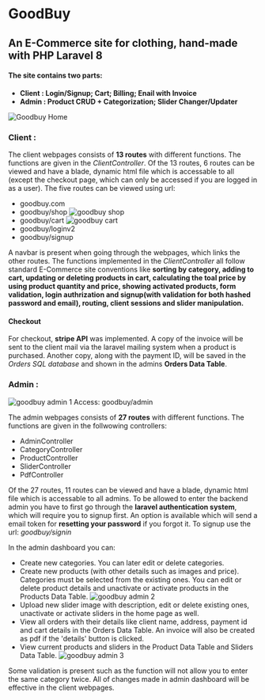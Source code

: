 # GoodBuy

## An E-Commerce site for clothing, hand-made with PHP Laravel 8

#### The site contains two parts:
* **Client : Login/Signup; Cart; Billing; Enail with Invoice**
* **Admin :  Product CRUD + Categorization; Slider Changer/Updater**

![Goodbuy Home](https://user-images.githubusercontent.com/24864973/210167723-fd744eee-6eb9-407a-8e4d-3a1a1462c75d.png)

### Client :

The client webpages consists of **13 routes** with different functions. The functions are given in the *ClientController*. Of the 13 routes, 6 routes can be viewed and have a blade, dynamic html file which is accessable to all (except the checkout page, which can only be accessed if you are logged in as a user). The five routes can be viewed using url:
* goodbuy.com
* goodbuy/shop
![goodbuy shop](https://user-images.githubusercontent.com/24864973/210167741-911d5ce0-7922-4ec4-af27-49ce3ab11056.png)
* goodbuy/cart
![goodbuy cart](https://user-images.githubusercontent.com/24864973/210167750-eb48a4b0-c211-433d-8174-7adaf6038eeb.png)
* goodbuy/loginv2
* goodbuy/signup


A navbar is present when going through the webpages, which links the other routes. The functions implemented in the *ClientController* all follow standard E-Commerce site conventions like **sorting by category, adding to cart, updating or deleting products in cart, calculating the toal price by using product quantity and price,  showing activated products, form validation, login authrization and signup(with validation for both hashed password and email), routing, client sessions and slider manipulation.**

#### Checkout
For checkout, **stripe API** was implemented. A copy of the invoice will be sent to the client mail via the laravel mailing system when a product is purchased. Another copy, along with the payment ID, will be saved in the *Orders SQL database* and shown in the admins **Orders Data Table**.

### Admin :
![goodbuy admin 1](https://user-images.githubusercontent.com/24864973/210167712-850fbeec-ce78-44e2-a0a7-d40664458cf1.png)
Access: goodbuy/admin

The admin webpages consists of **27 routes** with different functions. The functions are given in the follwowing controllers:
* AdminController
* CategoryController
* ProductController
* SliderController
* PdfController

Of the 27 routes, 11 routes can be viewed and have a blade, dynamic html file which is accessable to all admins.
To be allowed to enter the backend admin you have to first go through the **laravel authentication system**, which will require you to signup first. An option is available which will send a email token for **resetting your password** if you forgot it. To signup use the url:
*goodbuy/signin*

In the admin dashboard you can:
* Create new categories. You can later edit or delete categories.
* Create new products (with other details such as images and price). Categories must be selected from the existing ones. You can edit or delete product details and  unactivate or activate products in the Products Data Table.
![goodbuy admin 2](https://user-images.githubusercontent.com/24864973/210167765-a4bfd97b-36bc-49dd-8019-f1c9e25f9ca7.png)
* Upload new slider image with description, edit or delete existing ones, unactivate or activate sliders in the home page as well.  
* View all orders with their details like client name, address, payment id and cart details in the Orders Data Table. An invoice will also be created as pdf if the  'details' button is clicked. 
* View current products and sliders in the Product Data Table and Sliders Data Table.
![goodbuy admin 3](https://user-images.githubusercontent.com/24864973/210167761-2b3137cd-ba2b-49fb-bc33-77d46eb6eb55.png)


Some validation is present such as the function will not allow you to enter the same category twice. All of changes made in admin dashboard will be effective in the client webpages. 

